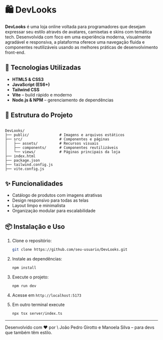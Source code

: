 # 🛍️ DevLooks

**DevLooks** é uma loja online voltada para programadores que desejam expressar seu estilo através de avatares, camisetas e skins com temática tech. Desenvolvida com foco em uma experiência moderna, visualmente agradável e responsiva, a plataforma oferece uma navegação fluida e componentes reutilizáveis usando as melhores práticas de desenvolvimento front-end.

## 🚀 Tecnologias Utilizadas

- **HTML5 & CSS3**
- **JavaScript (ES6+)**
- **Tailwind CSS**
- **Vite** – build rápido e moderno
- **Node.js & NPM** – gerenciamento de dependências

## 📂 Estrutura do Projeto

```

DevLooks/
├── public/              # Imagens e arquivos estáticos
├── src/                 # Componentes e páginas
│   ├── assets/          # Recursos visuais
│   ├── components/      # Componentes reutilizáveis
│   └── views/           # Páginas principais da loja
├── index.html
├── package.json
├── tailwind.config.js
├── vite.config.js

````

## ✨ Funcionalidades

- Catálogo de produtos com imagens atrativas
- Design responsivo para todas as telas
- Layout limpo e minimalista
- Organização modular para escalabilidade

## 📦 Instalação e Uso

1. Clone o repositório:
   ```bash
   git clone https://github.com/seu-usuario/DevLooks.git

2. Instale as dependências:

   ```bash
   npm install
   ```

3. Execute o projeto:

   ```bash
   npm run dev
   ```

4. Acesse em `http://localhost:5173`

5. Em outro terminal execute
  
   ```bash
   npx tsx server/index.ts
   ```

---

Desenvolvido com ❤️ por \ João Pedro Girotto e Manoela Silva – para devs que também têm estilo.
